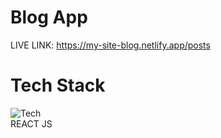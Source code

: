 # Blog App

LIVE LINK: https://my-site-blog.netlify.app/posts

# Tech Stack

![Tech](https://skills.thijs.gg/icons?i=react,js)<br/>
REACT    JS
